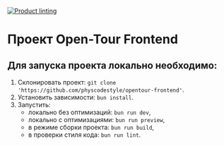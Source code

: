 [![Product linting](https://github.com/physcodestyle/opentour-frontend/actions/workflows/product-lint.yml/badge.svg)](https://github.com/physcodestyle/opentour-frontend/actions/workflows/product-lint.yml)

# Проект Open-Tour Frontend

## Для запуска проекта локально необходимо:

1. Склонировать проект: `git clone 'https://github.com/physcodestyle/opentour-frontend'`.
1. Установить зависимости: `bun install`.
2. Запустить:
	- локально без оптимизаций: `bun run dev`,
	- локально с оптимизациями: `bun run preview`,
	- в режиме сборки проекта: `bun run build`,
	- в проверки стиля кода: `bun run lint`.
